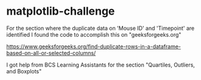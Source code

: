 # matplotlib-challenge

For the section where the duplicate data on 'Mouse ID' and 'Timepoint' are identified I found the code to accomplish this on "geeksforgeeks.org"

https://www.geeksforgeeks.org/find-duplicate-rows-in-a-dataframe-based-on-all-or-selected-columns/

I got help from BCS Learning Assistants for the section "Quartiles, Outliers, and Boxplots"

